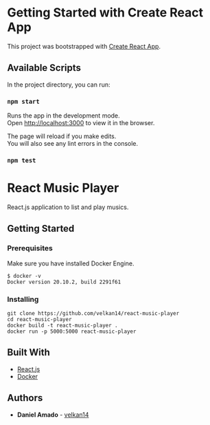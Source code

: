 # Getting Started with Create React App

This project was bootstrapped with [Create React App](https://github.com/facebook/create-react-app).

## Available Scripts

In the project directory, you can run:

### `npm start`

Runs the app in the development mode.\
Open [http://localhost:3000](http://localhost:3000) to view it in the browser.

The page will reload if you make edits.\
You will also see any lint errors in the console.

### `npm test`

# React Music Player

React.js application to list and play musics.

## Getting Started

### Prerequisites

Make sure you have installed Docker Engine.

```
$ docker -v
Docker version 20.10.2, build 2291f61
```

### Installing

```
git clone https://github.com/velkan14/react-music-player
cd react-music-player
docker build -t react-music-player .
docker run -p 5000:5000 react-music-player
```

## Built With

- [React.js](https://reactjs.org/)
- [Docker](https://www.docker.com/)

## Authors

- **Daniel Amado** - [velkan14](https://github.com/velkan14)
